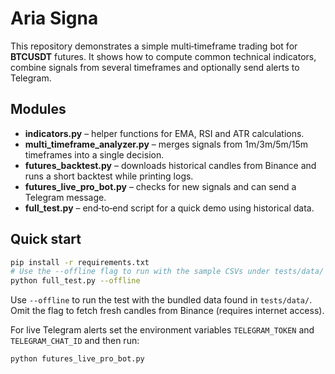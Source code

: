 # Aria Signa

This repository demonstrates a simple multi‑timeframe trading bot for **BTCUSDT** futures. It shows how to compute common technical indicators, combine signals from several timeframes and optionally send alerts to Telegram.

## Modules

- **indicators.py** – helper functions for EMA, RSI and ATR calculations.
- **multi_timeframe_analyzer.py** – merges signals from 1m/3m/5m/15m timeframes into a single decision.
- **futures_backtest.py** – downloads historical candles from Binance and runs a short backtest while printing logs.
- **futures_live_pro_bot.py** – checks for new signals and can send a Telegram message.
- **full_test.py** – end‑to‑end script for a quick demo using historical data.

## Quick start

```bash
pip install -r requirements.txt
# Use the --offline flag to run with the sample CSVs under tests/data/
python full_test.py --offline
```

Use `--offline` to run the test with the bundled data found in `tests/data/`. Omit the flag to fetch fresh candles from Binance (requires internet access).

For live Telegram alerts set the environment variables `TELEGRAM_TOKEN` and `TELEGRAM_CHAT_ID` and then run:

```bash
python futures_live_pro_bot.py
```
